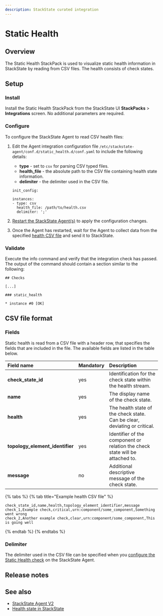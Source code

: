 ```yaml
---
description: StackState curated integration
---
```


# Static Health

## Overview

The Static Health StackPack is used to visualize static health information in StackState by reading from CSV files. The health consists of check states.



## Setup

### Install

Install the Static Health StackPack from the StackState UI **StackPacks** &gt; **Integrations** screen. No additional parameters are required.

### Configure

To configure the StackState Agent to read CSV health files: 

1. Edit the Agent integration configuration file `/etc/stackstate-agent/conf.d/static_health.d/conf.yaml` to include the following details:
    * **type** - set to `csv` for parsing CSV typed files.
    * **health_file** - the absolute path to the CSV file containing health state information.
    * **delimiter** - the delimiter used in the CSV file.

     ```text
     init_config:
    
     instances:
     - type: csv
       health_file: /path/to/health.csv
       delimiter: ';'
     ```

2. [Restart the StackState Agent\(s\)](agent.md#start-stop-restart-the-stackstate-agent) to apply the configuration changes.
3. Once the Agent has restarted, wait for the Agent to collect data from the specified [health CSV file](#csv-file-format) and send it to StackState.

### Validate

Execute the info command and verify that the integration check has passed. The output of the command should contain a section similar to the following:

```
## Checks

[...]

### static_health

* instance #0 [OK]
```

## CSV file format

### Fields
Static health is read from a CSV file with a header row, that specifies the fields that are included in the file. The available fields are listed in the table below.

| Field name | Mandatory | Description |
|:---|:---|:---|
| **check_state_id** | yes |  Identification for the check state within the health stream. |
| **name** | yes | The display name of the check state. |
| **health** | yes | The health state of the check state. Can be clear, deviating or critical. |
| **topology_element_identifier** | yes | Identifier of the component or relation the check state will be attached to.  |
| **message** | no | Additional descriptive message of the check state. |

{% tabs %}
{% tab title="Example health CSV file" %}
```
check_state_id,name,health,topology_element_identifier,message
check_1,Example check,critical,urn:component/some_component,Something went wrong
check_2,Another example check,clear,urn:component/some_component,This is going well
```
{% endtab %}
{% endtabs %}

### Delimiter

The delimiter used in the CSV file can be specified when you [configure the Static Health check](#configure) on the StackState Agent.


## Release notes

## See also

* [StackState Agent V2](agent.md) 
* [Health state in StackState](health-state-and-event-notifications/health-state-in-stackstate.md)

